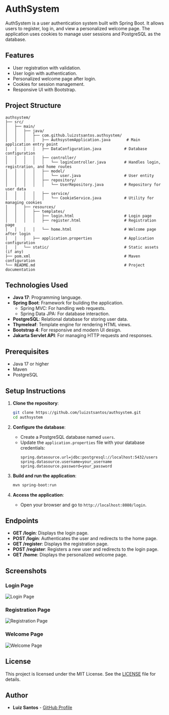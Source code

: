 # AuthSystem

AuthSystem is a user authentication system built with Spring Boot. It allows users to register, log in, and view a personalized welcome page. The application uses cookies to manage user sessions and PostgreSQL as the database.

## Features

- User registration with validation.
- User login with authentication.
- Personalized welcome page after login.
- Cookies for session management.
- Responsive UI with Bootstrap.

## Project Structure

```
authsystem/
├── src/
│   ├── main/
│   │   ├── java/
│   │   │   ├── com.github.luizstsantos.authsystem/
│   │   │   │   ├── AuthsystemApplication.java       # Main application entry point
│   │   │   │   ├── DataConfiguration.java          # Database configuration
│   │   │   │   ├── controller/
│   │   │   │   │   └── loginController.java        # Handles login, registration, and home routes
│   │   │   │   ├── model/
│   │   │   │   │   └── user.java                   # User entity
│   │   │   │   ├── repository/
│   │   │   │   │   └── UserRepository.java         # Repository for user data
│   │   │   │   ├── service/
│   │   │   │   │   └── CookieService.java          # Utility for managing cookies
│   │   ├── resources/
│   │   │   ├── templates/
│   │   │   │   ├── login.html                      # Login page
│   │   │   │   ├── register.html                   # Registration page
│   │   │   │   └── home.html                       # Welcome page after login
│   │   │   ├── application.properties              # Application configuration
│   │   └── static/                                 # Static assets (if any)
├── pom.xml                                         # Maven configuration
└── README.md                                       # Project documentation
```

## Technologies Used

- **Java 17**: Programming language.
- **Spring Boot**: Framework for building the application.
  - Spring MVC: For handling web requests.
  - Spring Data JPA: For database interaction.
- **PostgreSQL**: Relational database for storing user data.
- **Thymeleaf**: Template engine for rendering HTML views.
- **Bootstrap 4**: For responsive and modern UI design.
- **Jakarta Servlet API**: For managing HTTP requests and responses.

## Prerequisites

- Java 17 or higher
- Maven
- PostgreSQL

## Setup Instructions

1. **Clone the repository**:
   ```bash
   git clone https://github.com/luizstsantos/authsystem.git
   cd authsystem
   ```

2. **Configure the database**:
   - Create a PostgreSQL database named `users`.
   - Update the `application.properties` file with your database credentials:
     ```properties
     spring.datasource.url=jdbc:postgresql://localhost:5432/users
     spring.datasource.username=your_username
     spring.datasource.password=your_password
     ```

3. **Build and run the application**:
   ```bash
   mvn spring-boot:run
   ```

4. **Access the application**:
   - Open your browser and go to `http://localhost:8080/login`.

## Endpoints

- **GET /login**: Displays the login page.
- **POST /login**: Authenticates the user and redirects to the home page.
- **GET /register**: Displays the registration page.
- **POST /register**: Registers a new user and redirects to the login page.
- **GET /home**: Displays the personalized welcome page.

## Screenshots

### Login Page
![Login Page](https://via.placeholder.com/800x400?text=Login+Page)

### Registration Page
![Registration Page](https://via.placeholder.com/800x400?text=Registration+Page)

### Welcome Page
![Welcome Page](https://via.placeholder.com/800x400?text=Welcome+Page)

## License

This project is licensed under the MIT License. See the [LICENSE](LICENSE) file for details.

## Author

- **Luiz Santos** - [GitHub Profile](https://github.com/luizstsantos)